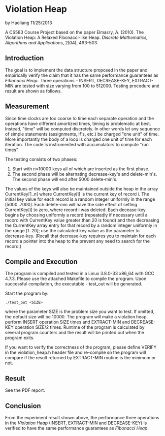 Violation Heap
=====
by Haoliang 11/25/2013

A CS583 Course Project based on the paper Elmasry, A. (2010). The Violation Heap: A Relaxed Fibonacci-like Heap. *Discrete Mathematics, Algorithms and Applications*, 2(04), 493-503.

Introduction
-----

The goal is to implement the data structure proposed in the paper and empirically verify the claim that it has the same performance guarantees as *Fibonacci Heap*. Three operations – INSERT, DECREASE-KEY, EXTRACT-MIN are tested with size varying from 100 to 512000. Testing procedure and result are shown as follows.

Measurement
-----

Since time clocks are too coarse to time each separate operation and the operations have different amortized times, timing is problematic at best. Instead, "time" will be computed discretely. In other words let any sequence of simple statements (assignments, if's, etc.) be charged "one unit" of time. More importantly the body of a loop is charged one unit of time for each iteration. The code is instrumented with accumulators to compute "run times"

The testing consists of two phases:
1. Start with n=10000 keys all of which are inserted as the first phase.
2. The second phase will be alternating decrease-key's and delete-min's. The second phase will end after 5000 delete-min's.

The values of the keys will also be maintained outside the heap in the array
CurrentKey[1..n] where CurrentKey[i] is the current key of record i.
The initial key value for each record is a random integer uniformly in the range
[5000..7000]. Each delete-min will have the side effect of setting CurrentKey[i] to
zero, where record i was deleted. Each decease-key begins by choosing uniformly a
record (repeatedly if necessary until a record with CurrentKey value greater
than 20 is found) and then decreasing the CurrentKey array entry for that record by
a random integer uniformly in the range [1..20]; use the calculated key value as
the parameter to decrease-key. (Recall that decrease-key requires you to maintain for
each record a pointer into the heap to the prevent any need to search for the record.)

Compile and Execution
-----

The program is compiled and tested in a Linux 3.8.0-33 x86_64 with GCC 4.7.3. Please use the attached Makefile to compile the program. Upon successful compilation, the executable - test_out will be generated.

Start the program by:

`./test_out <SIZE>`

where the parameter SIZE is the problem size you want to test. If omitted,
the default size will be 10000. The program will make a violation heap, perform INSERT operation SIZE times and EXTRACT-MIN and DECREASE-KEY operation SIZE/2 times. Runtime of the program is calculated by several program counters and the result will be printed out when the program exits.

If you want to verify the correctness of the program, please define VERIFY in the violation_heap.h header file and re-compile so the program will compare if the result returned by EXTRACT-MIN routine is the minimum or not.

Result
-----

See the PDF report.

Conclusion
-----

From the experiment result shown above, the performance three operations in the *Violation Heap* (INSERT, EXTRACT-MIN and DECREASE-KEY) is verified to have the same performance guarantees as *Fibonacci Heap*.
